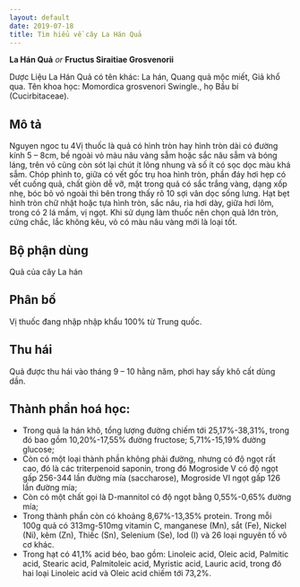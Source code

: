 ```yaml
---
layout: default
date: 2019-07-18
title: Tìm hiểu về cây La Hán Quả
---
```


**La Hán Quả**
*or*
**Fructus Siraitiae Grosvenorii**

Dược Liệu La Hán Quả có tên khác: La hán, Quang quả mộc miết, Giả khổ qua.
Tên khoa học: Momordica grosvenori Swingle., họ Bầu bí (Cucirbitaceae). 

## Mô tả

Nguyen ngoc tu 4Vị thuốc là quả có hình tròn hay hình tròn dài có đường kính 5 – 8cm, bề ngoài vỏ màu nâu vàng sẫm hoặc sắc nâu sẫm và bóng láng, trên vỏ cũng còn sót lại chút ít lông nhung và số ít có sọc dọc màu khá sẫm. Chóp phình to, giữa có vết gốc trụ hoa hình tròn, phần đáy hơi hẹp có vết cuống quả, chất giòn dễ vỡ, mặt trong quả có sắc trắng vàng, dạng xốp nhẹ, bóc bỏ vỏ ngoài thì bên trong thấy rõ 10 sợi vân dọc sống lưng. Hạt bẹt hình tròn chữ nhật hoặc tựa hình tròn, sắc nâu, rìa hơi dày, giữa hơi lõm, trong có 2 lá mầm, vị ngọt. Khi sử dụng làm thuốc nên chọn quả lớn tròn, cứng chắc, lắc không kêu, vỏ có màu nâu vàng mới là loại tốt.

## Bộ phận dùng

Quả của cây La hán

## Phân bố

Vị thuốc đang nhập nhập khẩu 100% từ Trung quốc.

## Thu hái

Quả được thu hái vào tháng 9 – 10 hằng năm, phơi hay sấy khô cất dùng dần.

## Thành phần hoá học: 

+ Trong quả la hán khô, tổng lượng đường chiếm tới 25,17%-38,31%, trong đó bao gồm 10,20%-17,55% đường fructose; 5,71%-15,19% đường glucose; 
+ Còn có một loại thành phần không phải đường, nhưng có độ ngọt rất cao, đó là các triterpenoid saponin, trong đó Mogroside V có độ ngọt gấp 256-344 lần đường mía (saccharose), Mogroside VI ngọt gấp 126 lần đường mía; 
+ Còn có một chất gọi là D-mannitol  có độ ngọt bằng 0,55%-0,65% đường mía; 
+ Trong thành phần còn có khoảng 8,67%-13,35% protein. Trong mỗi 100g quả có 313mg-510mg vitamin C, manganese (Mn), sắt (Fe), Nickel (Ni), kẽm (Zn), Thiếc (Sn), Selenium (Se), Iod (I) và 26 loại nguyên tố vô cơ khác. 
+ Trong hạt có 41,1% acid béo, bao gồm: Linoleic acid, Oleic acid, Palmitic acid, Stearic acid, Palmitoleic acid, Myristic acid, Lauric acid, trong đó hai loại Linoleic acid và Oleic acid chiếm tới 73,2%.  
